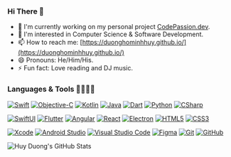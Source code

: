 ### Hi There 🎷

- 🔭 I'm currently working on my personal project [CodePassion.dev](https://codepassion.dev).
- 🌱 I'm interested in Computer Science & Software Development.
- 📫 How to reach me: [https://duonghominhhuy.github.io/](https://duonghominhhuy.github.io/)
- 😄 Pronouns: He/Him/His.
- ⚡ Fun fact: Love reading and DJ music.

### Languages & Tools 🔦🔬💉🧪

[![Swift](https://img.shields.io/badge/-Swift-181717?style=flat&logo=swift&&logoColor=orange)](https://swift.org)
[![Objective-C](https://img.shields.io/badge/-Objective--C-gray?style=flat)](https://developer.apple.com/library/archive/documentation/Cocoa/Conceptual/ProgrammingWithObjectiveC/Introduction/Introduction.html)
[![Kotlin](https://img.shields.io/badge/-Kotlin-7675DF?style=flat&logo=kotlin&&logoColor=white)](https://kotlinlang.org)
[![Java](https://img.shields.io/badge/-Java-red?style=flat&logo=java&logoColor=white)](https://www.java.com/en/)
[![Dart](https://img.shields.io/badge/-Dart-0175C2?style=flat&logo=dart&logoColor=white)](https://dart.dev)
[![Python](https://img.shields.io/badge/-Python-FFA500?style=flat&logo=python&logoColor=white)](https://www.python.org) 
[![CSharp](https://img.shields.io/badge/-CSharp-73398D?style=flat&logo=c-sharp&logoColor=white)](https://docs.microsoft.com/en-us/dotnet/csharp/)
 
[![SwiftUI](https://img.shields.io/badge/-SwiftUI-04228C?style=flat&logo=swift&logoColor=white)](https://developer.apple.com/xcode/swiftui/) 
[![Flutter](https://img.shields.io/badge/-Flutter-218CF9?style=flat&logo=flutter&logoColor=white)](https://flutter.dev)
[![Angular](https://img.shields.io/badge/-Angular-EB0443?style=flat&logo=angular&logoColor=white)](https://angular.io/)
[![React](https://img.shields.io/badge/-React-41BDF5?style=flat&logo=react&logoColor=white)](https://reactjs.org/)
[![Electron](https://img.shields.io/badge/-Electron-181717?style=flat&logo=electron&logoColor=A1E8F6)](https://www.electronjs.org)
[![HTML5](https://img.shields.io/badge/-HTML5-red?style=flat&logo=html5&logoColor=white)](https://www.w3schools.com/html/)
[![CSS3](https://img.shields.io/badge/-CSS3-blue?style=flat&logo=css3&logoColor=white)](https://www.w3schools.com/css/)

[![Xcode](https://img.shields.io/badge/-Xcode-181717?style=flat&logo=xcode&logoColor=4FBAF8)](https://developer.apple.com/xcode/)
[![Android Studio](https://img.shields.io/badge/-Android_Studio-4D7C34?style=flat&logo=android-studio&logoColor=white)](https://developer.android.com/studio)
[![Visual Studio Code](https://img.shields.io/badge/-Visual_Studio_Code-007ACC?style=flat&logo=visual-studio-code&logoColor=white)](https://code.visualstudio.com/) 
[![Figma](https://img.shields.io/badge/-Figma-5658FB?style=flat&logo=figma&logoColor=white)](https://www.figma.com) 
[![Git](https://img.shields.io/badge/-Git-F05032?style=flat&logo=git&logoColor=white)](https://git-scm.com) 
[![GitHub](https://img.shields.io/badge/-GitHub-181717?style=flat&logo=github&logoColor=white)](https://github.com/duonghominhhuy) 

![Huy Duong's GitHub Stats](https://github-readme-stats.vercel.app/api?username=duonghominhhuy&show_icons=true&hide_border=true&theme=highcontrast)

<!--
**duonghominhhuy/duonghominhhuy** is a ✨ _special_ ✨ repository because its `README.md` (this file) appears on your GitHub profile.

Here are some ideas to get you started:

- 🔭 I’m currently working on ...
- 🌱 I’m currently learning ...
- 👯 I’m looking to collaborate on ...
- 🤔 I’m looking for help with ...
- 💬 Ask me about ...
- 📫 How to reach me: ...
- 😄 Pronouns: ...
- ⚡ Fun fact: ...
-->
